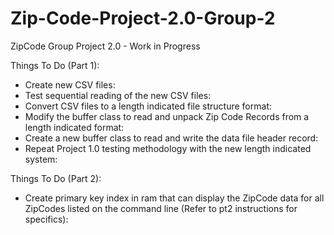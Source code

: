 ﻿# Zip-Code-Project-2.0-Group-2

ZipCode Group Project 2.0 - Work in Progress

Things To Do (Part 1):
- Create new CSV files:
- Test sequential reading of the new CSV files:
- Convert CSV files to a length indicated file structure format:
- Modify the buffer class to read and unpack Zip Code Records from a length indicated format:
- Create a new buffer class to read and write the data file header record:
- Repeat Project 1.0 testing methodology with the new length indicated system:

Things To Do (Part 2):
- Create primary key index in ram that can display the ZipCode data for all ZipCodes listed on the command line (Refer to pt2 instructions for specifics):
